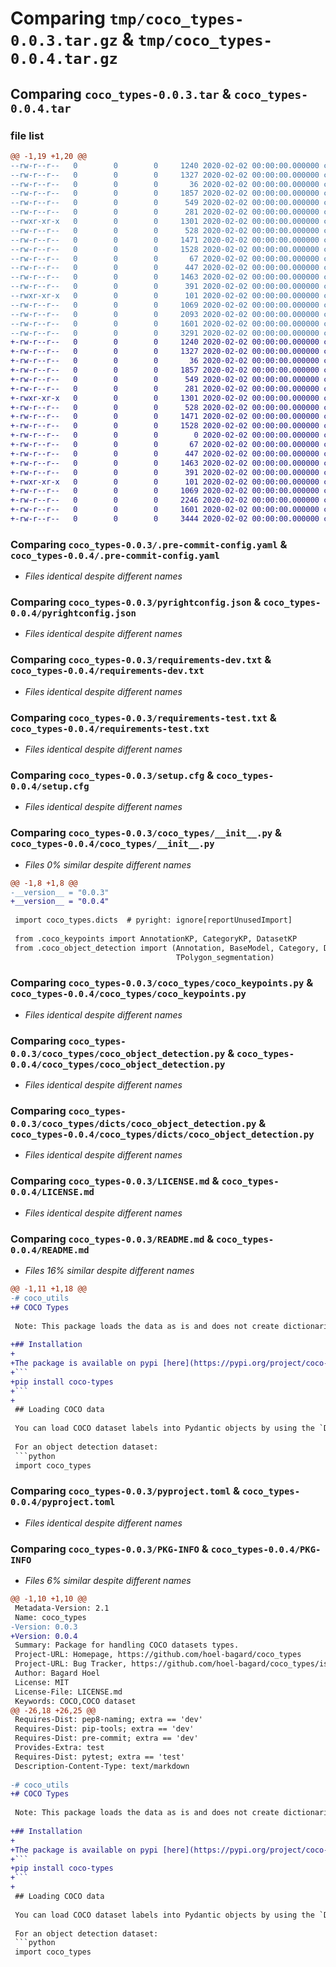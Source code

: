 # Comparing `tmp/coco_types-0.0.3.tar.gz` & `tmp/coco_types-0.0.4.tar.gz`

## Comparing `coco_types-0.0.3.tar` & `coco_types-0.0.4.tar`

### file list

```diff
@@ -1,19 +1,20 @@
--rw-r--r--   0        0        0     1240 2020-02-02 00:00:00.000000 coco_types-0.0.3/.pre-commit-config.yaml
--rw-r--r--   0        0        0     1327 2020-02-02 00:00:00.000000 coco_types-0.0.3/pyrightconfig.json
--rw-r--r--   0        0        0       36 2020-02-02 00:00:00.000000 coco_types-0.0.3/pytest.ini
--rw-r--r--   0        0        0     1857 2020-02-02 00:00:00.000000 coco_types-0.0.3/requirements-dev.txt
--rw-r--r--   0        0        0      549 2020-02-02 00:00:00.000000 coco_types-0.0.3/requirements-test.txt
--rw-r--r--   0        0        0      281 2020-02-02 00:00:00.000000 coco_types-0.0.3/requirements.txt
--rwxr-xr-x   0        0        0     1301 2020-02-02 00:00:00.000000 coco_types-0.0.3/setup.cfg
--rw-r--r--   0        0        0      528 2020-02-02 00:00:00.000000 coco_types-0.0.3/coco_types/__init__.py
--rw-r--r--   0        0        0     1471 2020-02-02 00:00:00.000000 coco_types-0.0.3/coco_types/coco_keypoints.py
--rw-r--r--   0        0        0     1528 2020-02-02 00:00:00.000000 coco_types-0.0.3/coco_types/coco_object_detection.py
--rw-r--r--   0        0        0       67 2020-02-02 00:00:00.000000 coco_types-0.0.3/coco_types/dicts/__init__.py
--rw-r--r--   0        0        0      447 2020-02-02 00:00:00.000000 coco_types-0.0.3/coco_types/dicts/coco_keypoints.py
--rw-r--r--   0        0        0     1463 2020-02-02 00:00:00.000000 coco_types-0.0.3/coco_types/dicts/coco_object_detection.py
--rw-r--r--   0        0        0      391 2020-02-02 00:00:00.000000 coco_types-0.0.3/tests/test_load_pydantic.py
--rwxr-xr-x   0        0        0      101 2020-02-02 00:00:00.000000 coco_types-0.0.3/.gitignore
--rw-r--r--   0        0        0     1069 2020-02-02 00:00:00.000000 coco_types-0.0.3/LICENSE.md
--rw-r--r--   0        0        0     2093 2020-02-02 00:00:00.000000 coco_types-0.0.3/README.md
--rw-r--r--   0        0        0     1601 2020-02-02 00:00:00.000000 coco_types-0.0.3/pyproject.toml
--rw-r--r--   0        0        0     3291 2020-02-02 00:00:00.000000 coco_types-0.0.3/PKG-INFO
+-rw-r--r--   0        0        0     1240 2020-02-02 00:00:00.000000 coco_types-0.0.4/.pre-commit-config.yaml
+-rw-r--r--   0        0        0     1327 2020-02-02 00:00:00.000000 coco_types-0.0.4/pyrightconfig.json
+-rw-r--r--   0        0        0       36 2020-02-02 00:00:00.000000 coco_types-0.0.4/pytest.ini
+-rw-r--r--   0        0        0     1857 2020-02-02 00:00:00.000000 coco_types-0.0.4/requirements-dev.txt
+-rw-r--r--   0        0        0      549 2020-02-02 00:00:00.000000 coco_types-0.0.4/requirements-test.txt
+-rw-r--r--   0        0        0      281 2020-02-02 00:00:00.000000 coco_types-0.0.4/requirements.txt
+-rwxr-xr-x   0        0        0     1301 2020-02-02 00:00:00.000000 coco_types-0.0.4/setup.cfg
+-rw-r--r--   0        0        0      528 2020-02-02 00:00:00.000000 coco_types-0.0.4/coco_types/__init__.py
+-rw-r--r--   0        0        0     1471 2020-02-02 00:00:00.000000 coco_types-0.0.4/coco_types/coco_keypoints.py
+-rw-r--r--   0        0        0     1528 2020-02-02 00:00:00.000000 coco_types-0.0.4/coco_types/coco_object_detection.py
+-rw-r--r--   0        0        0        0 2020-02-02 00:00:00.000000 coco_types-0.0.4/coco_types/py.typed
+-rw-r--r--   0        0        0       67 2020-02-02 00:00:00.000000 coco_types-0.0.4/coco_types/dicts/__init__.py
+-rw-r--r--   0        0        0      447 2020-02-02 00:00:00.000000 coco_types-0.0.4/coco_types/dicts/coco_keypoints.py
+-rw-r--r--   0        0        0     1463 2020-02-02 00:00:00.000000 coco_types-0.0.4/coco_types/dicts/coco_object_detection.py
+-rw-r--r--   0        0        0      391 2020-02-02 00:00:00.000000 coco_types-0.0.4/tests/test_load_pydantic.py
+-rwxr-xr-x   0        0        0      101 2020-02-02 00:00:00.000000 coco_types-0.0.4/.gitignore
+-rw-r--r--   0        0        0     1069 2020-02-02 00:00:00.000000 coco_types-0.0.4/LICENSE.md
+-rw-r--r--   0        0        0     2246 2020-02-02 00:00:00.000000 coco_types-0.0.4/README.md
+-rw-r--r--   0        0        0     1601 2020-02-02 00:00:00.000000 coco_types-0.0.4/pyproject.toml
+-rw-r--r--   0        0        0     3444 2020-02-02 00:00:00.000000 coco_types-0.0.4/PKG-INFO
```

### Comparing `coco_types-0.0.3/.pre-commit-config.yaml` & `coco_types-0.0.4/.pre-commit-config.yaml`

 * *Files identical despite different names*

### Comparing `coco_types-0.0.3/pyrightconfig.json` & `coco_types-0.0.4/pyrightconfig.json`

 * *Files identical despite different names*

### Comparing `coco_types-0.0.3/requirements-dev.txt` & `coco_types-0.0.4/requirements-dev.txt`

 * *Files identical despite different names*

### Comparing `coco_types-0.0.3/requirements-test.txt` & `coco_types-0.0.4/requirements-test.txt`

 * *Files identical despite different names*

### Comparing `coco_types-0.0.3/setup.cfg` & `coco_types-0.0.4/setup.cfg`

 * *Files identical despite different names*

### Comparing `coco_types-0.0.3/coco_types/__init__.py` & `coco_types-0.0.4/coco_types/__init__.py`

 * *Files 0% similar despite different names*

```diff
@@ -1,8 +1,8 @@
-__version__ = "0.0.3"
+__version__ = "0.0.4"
 
 import coco_types.dicts  # pyright: ignore[reportUnusedImport]
 
 from .coco_keypoints import AnnotationKP, CategoryKP, DatasetKP
 from .coco_object_detection import (Annotation, BaseModel, Category, Dataset, EncodedRLE, Image, Info, Licence, RLE,
                                     TPolygon_segmentation)
```

### Comparing `coco_types-0.0.3/coco_types/coco_keypoints.py` & `coco_types-0.0.4/coco_types/coco_keypoints.py`

 * *Files identical despite different names*

### Comparing `coco_types-0.0.3/coco_types/coco_object_detection.py` & `coco_types-0.0.4/coco_types/coco_object_detection.py`

 * *Files identical despite different names*

### Comparing `coco_types-0.0.3/coco_types/dicts/coco_object_detection.py` & `coco_types-0.0.4/coco_types/dicts/coco_object_detection.py`

 * *Files identical despite different names*

### Comparing `coco_types-0.0.3/LICENSE.md` & `coco_types-0.0.4/LICENSE.md`

 * *Files identical despite different names*

### Comparing `coco_types-0.0.3/README.md` & `coco_types-0.0.4/README.md`

 * *Files 16% similar despite different names*

```diff
@@ -1,11 +1,18 @@
-# coco_utils
+# COCO Types
 
 Note: This package loads the data as is and does not create dictionaries mapping ids to lists of images/annotations/categories.
 
+## Installation
+
+The package is available on pypi [here](https://pypi.org/project/coco-types/), you can install it with:
+```
+pip install coco-types
+```
+
 ## Loading COCO data
 
 You can load COCO dataset labels into Pydantic objects by using the `Dataset` and `DatasetKP` classes.
 
 For an object detection dataset:
 ```python
 import coco_types
```

### Comparing `coco_types-0.0.3/pyproject.toml` & `coco_types-0.0.4/pyproject.toml`

 * *Files identical despite different names*

### Comparing `coco_types-0.0.3/PKG-INFO` & `coco_types-0.0.4/PKG-INFO`

 * *Files 6% similar despite different names*

```diff
@@ -1,10 +1,10 @@
 Metadata-Version: 2.1
 Name: coco_types
-Version: 0.0.3
+Version: 0.0.4
 Summary: Package for handling COCO datasets types.
 Project-URL: Homepage, https://github.com/hoel-bagard/coco_types
 Project-URL: Bug Tracker, https://github.com/hoel-bagard/coco_types/issues
 Author: Bagard Hoel
 License: MIT
 License-File: LICENSE.md
 Keywords: COCO,COCO dataset
@@ -26,18 +26,25 @@
 Requires-Dist: pep8-naming; extra == 'dev'
 Requires-Dist: pip-tools; extra == 'dev'
 Requires-Dist: pre-commit; extra == 'dev'
 Provides-Extra: test
 Requires-Dist: pytest; extra == 'test'
 Description-Content-Type: text/markdown
 
-# coco_utils
+# COCO Types
 
 Note: This package loads the data as is and does not create dictionaries mapping ids to lists of images/annotations/categories.
 
+## Installation
+
+The package is available on pypi [here](https://pypi.org/project/coco-types/), you can install it with:
+```
+pip install coco-types
+```
+
 ## Loading COCO data
 
 You can load COCO dataset labels into Pydantic objects by using the `Dataset` and `DatasetKP` classes.
 
 For an object detection dataset:
 ```python
 import coco_types
```

